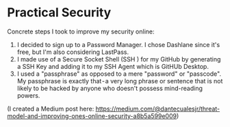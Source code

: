 # Practical Security

Concrete steps I took to improve my security online:

1. I decided to sign up to a Password Manager. I chose Dashlane since it's free, but I'm also considering LastPass.
2. I made use of a Secure Socket Shell (SSH ) for my GitHub by generating a SSH Key and adding it to my SSH Agent which is GitHUb Desktop. 
3. I used a "passphrase" as opposed to a mere "password" or "passcode". My passphrase is exactly that - a very long phrase or sentence that is not likely to be hacked by anyone who doesn't possess mind-reading powers.

(I created a Medium post here: https://medium.com/@dantecualesjr/threat-model-and-improving-ones-online-security-a8b5a599e009)